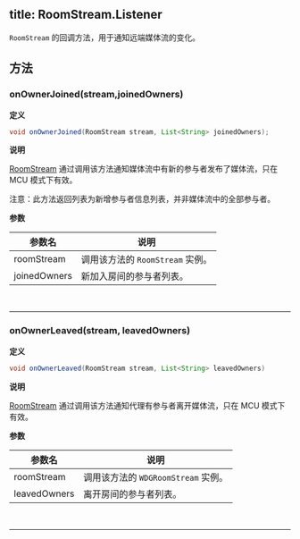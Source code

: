 title: RoomStream.Listener
---

`RoomStream` 的回调方法，用于通知远端媒体流的变化。

## 方法

### onOwnerJoined(stream,joinedOwners)

**定义**

```java
void onOwnerJoined(RoomStream stream, List<String> joinedOwners);
```

**说明**

[RoomStream](/conference/Android/api/room-stream.html) 通过调用该方法通知媒体流中有新的参与者发布了媒体流，只在 MCU 模式下有效。

注意：此方法返回列表为新增参与者信息列表，并非媒体流中的全部参与者。

**参数**

|参数名             | 说明 |
|------------------|------------------|
|roomStream        | 调用该方法的 `RoomStream` 实例。|
|joinedOwners            | 新加入房间的参与者列表。|

</br>

---

### onOwnerLeaved(stream, leavedOwners)

**定义**

```java
void onOwnerLeaved(RoomStream stream, List<String> leavedOwners)
```

**说明**

[RoomStream](/conference/Android/api/room-stream.html) 通过调用该方法通知代理有参与者离开媒体流，只在 MCU 模式下有效。

**参数**

|参数名             | 说明 |
|------------------|------------------|
|roomStream        | 调用该方法的 `WDGRoomStream` 实例。|
|leavedOwners            | 离开房间的参与者列表。|

</br>

---
